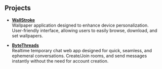 ## Projects

- **[WallStroke](https://play.google.com/store/apps/details?id=com.appy.wallstroke)** <br>Wallpaper application designed to enhance device personalization. User-friendly interface, allowing users to easily browse, download, and set wallpapers.
  
- **[ByteThreads](https://bytethreads.web.app)** <br> Realtime temporary chat web app designed for quick, seamless, and ephemeral conversations. Create/Join rooms, and send messages instantly without the need for account creation.
